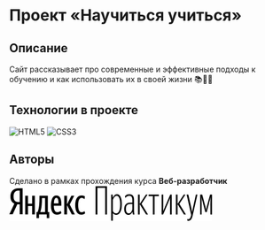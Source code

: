 # Проект «Научиться учиться»

## Описание

Сайт рассказывает про современные и эффективные подходы к обучению и как использовать их в своей жизни 📚🔖🧘

## Технологии в проекте

 ![HTML5](https://img.shields.io/badge/html5-%23E34F26.svg?style=for-the-badge&logo=html5&logoColor=white)
![CSS3](https://img.shields.io/badge/css3-%231572B6.svg?style=for-the-badge&logo=css3&logoColor=white)


## Авторы

Сделано в рамках прохождения курса **Веб-разработчик** ![Яндекс.Практикум ](./images/logo.svg) 
